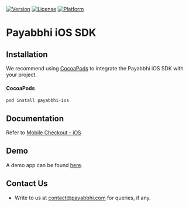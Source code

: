 [![Version](https://img.shields.io/cocoapods/v/payabbhi-ios.svg?style=flat)](http://cocoapods.org/pods/payabbhi-ios)
[![License](https://img.shields.io/cocoapods/l/payabbhi-ios.svg?style=flat&color=orange)](https://github.com/payabbhi/payabbhi-ios/blob/master/LICENSE)
[![Platform](https://img.shields.io/cocoapods/p/payabbhi-ios.svg?style=flat&color=red)](http://cocoapods.org/pods/payabbhi-ios)

# Payabbhi iOS SDK

## Installation

We recommend using [CocoaPods](https://github.com/CocoaPods/CocoaPods) to integrate the Payabbhi iOS SDK with your project.

#### CocoaPods
```
pod install payabbhi-ios
```

## Documentation

Refer to [Mobile Checkout - iOS](http://payabbhi.com/docs/mobile-checkout/ios)

## Demo

A demo app can be found [here](https://github.com/payabbhi/payabbhi-ios-sample-app).

## Contact Us

* Write to us at contact@payabbhi.com for queries, if any.
